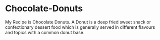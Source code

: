 # Chocolate-Donuts
My Recipe is Chocolate Donuts. A Donut is a deep fried sweet snack or confectionary dessert food which is generally served in different flavours and topics with a common donut base. 